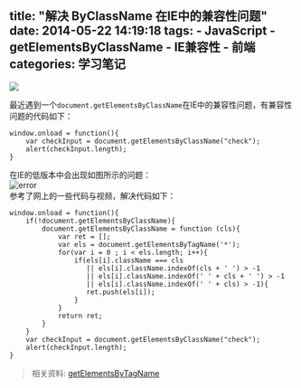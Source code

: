 title: "解决 ByClassName 在IE中的兼容性问题"
date: 2014-05-22 14:19:18
tags: 
    - JavaScript
    - getElementsByClassName
    - IE兼容性
    - 前端
categories: 学习笔记
---

![](https://ws4.sinaimg.cn/large/006qRazegw1f41ptt98crj30jg05kmx5.jpg)

最近遇到一个`document.getElementsByClassName`在IE中的兼容性问题，有兼容性问题的代码如下：
```
window.onload = function(){
    var checkInput = document.getElementsByClassName("check");
    alert(checkInput.length);
}
```
<!-- more -->

在IE的低版本中会出现如图所示的问题：  
![error](https://ws3.sinaimg.cn/large/0060lm7Tgw1f4a25f9llsj30ha04s0tt.jpg)  
参考了网上的一些代码与视频，解决代码如下：    

```
window.onload = function(){
    if(!document.getElementsByClassName){
        document.getElementsByClassName = function (cls){
            var ret = [];
            var els = document.getElementsByTagName('*');
            for(var i = 0 ; i < els.length; i++){
                if(els[i].className === cls 
                   || els[i].className.indexOf(cls + ' ') > -1 
                   || els[i].className.indexOf(' ' + cls + ' ') > -1 
                   || els[i].className.indexOf(' ' + cls) > -1){
                   ret.push(els[i]);
                }    
            }
            return ret;
        }
    }
    var checkInput = document.getElementsByClassName("check");
    alert(checkInput.length);
}
```

> 相关资料:
  [getElementsByTagName](https://developer.mozilla.org/en-US/docs/Web/API/document/getElementsByTagName)
  


